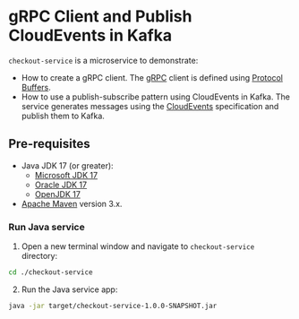# gRPC Client and Publish CloudEvents in Kafka

`checkout-service` is a microservice to demonstrate:
- How to create a gRPC client. The [gRPC](https://grpc.io/) client is defined using [Protocol Buffers](https://protobuf.dev/).
- How to use a publish-subscribe pattern using CloudEvents in Kafka. The service generates messages using the [CloudEvents](https://cloudevents.io/) specification and publish them to Kafka.


## Pre-requisites

* Java JDK 17 (or greater):
  * [Microsoft JDK 17](https://docs.microsoft.com/en-us/java/openjdk/download#openjdk-17)
  * [Oracle JDK 17](https://www.oracle.com/java/technologies/downloads/#java17)
  * [OpenJDK 17](https://jdk.java.net/17/)
* [Apache Maven](https://maven.apache.org/install.html) version 3.x.


### Run Java service

1. Open a new terminal window and navigate to `checkout-service` directory:

```bash
cd ./checkout-service
```

2. Run the Java service app: 

```bash
java -jar target/checkout-service-1.0.0-SNAPSHOT.jar
```
